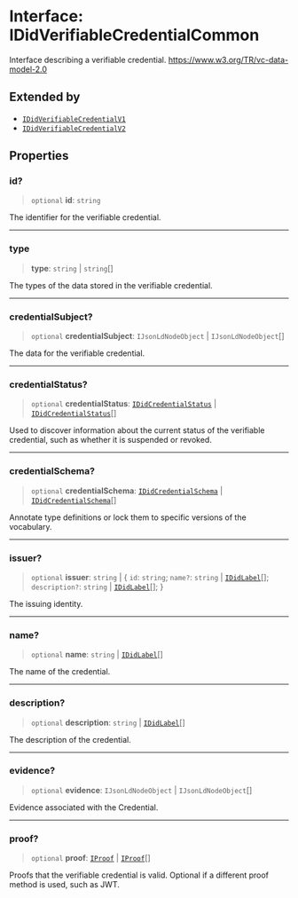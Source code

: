 # Interface: IDidVerifiableCredentialCommon

Interface describing a verifiable credential.
https://www.w3.org/TR/vc-data-model-2.0

## Extended by

- [`IDidVerifiableCredentialV1`](IDidVerifiableCredentialV1.md)
- [`IDidVerifiableCredentialV2`](IDidVerifiableCredentialV2.md)

## Properties

### id?

> `optional` **id**: `string`

The identifier for the verifiable credential.

***

### type

> **type**: `string` \| `string`[]

The types of the data stored in the verifiable credential.

***

### credentialSubject?

> `optional` **credentialSubject**: `IJsonLdNodeObject` \| `IJsonLdNodeObject`[]

The data for the verifiable credential.

***

### credentialStatus?

> `optional` **credentialStatus**: [`IDidCredentialStatus`](IDidCredentialStatus.md) \| [`IDidCredentialStatus`](IDidCredentialStatus.md)[]

Used to discover information about the current status of the
verifiable credential, such as whether it is suspended or revoked.

***

### credentialSchema?

> `optional` **credentialSchema**: [`IDidCredentialSchema`](IDidCredentialSchema.md) \| [`IDidCredentialSchema`](IDidCredentialSchema.md)[]

Annotate type definitions or lock them to specific versions of the vocabulary.

***

### issuer?

> `optional` **issuer**: `string` \| \{ `id`: `string`; `name?`: `string` \| [`IDidLabel`](IDidLabel.md)[]; `description?`: `string` \| [`IDidLabel`](IDidLabel.md)[]; \}

The issuing identity.

***

### name?

> `optional` **name**: `string` \| [`IDidLabel`](IDidLabel.md)[]

The name of the credential.

***

### description?

> `optional` **description**: `string` \| [`IDidLabel`](IDidLabel.md)[]

The description of the credential.

***

### evidence?

> `optional` **evidence**: `IJsonLdNodeObject` \| `IJsonLdNodeObject`[]

Evidence associated with the Credential.

***

### proof?

> `optional` **proof**: [`IProof`](../type-aliases/IProof.md) \| [`IProof`](../type-aliases/IProof.md)[]

Proofs that the verifiable credential is valid.
Optional if a different proof method is used, such as JWT.
